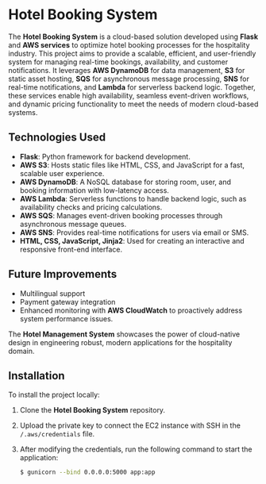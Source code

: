 # Hotel Booking System

The **Hotel Booking System** is a cloud-based solution developed using **Flask** and **AWS services** to optimize hotel booking processes for the hospitality industry. This project aims to provide a scalable, efficient, and user-friendly system for managing real-time bookings, availability, and customer notifications. It leverages **AWS DynamoDB** for data management, **S3** for static asset hosting, **SQS** for asynchronous message processing, **SNS** for real-time notifications, and **Lambda** for serverless backend logic. Together, these services enable high availability, seamless event-driven workflows, and dynamic pricing functionality to meet the needs of modern cloud-based systems.

## Technologies Used

- **Flask**: Python framework for backend development.
- **AWS S3**: Hosts static files like HTML, CSS, and JavaScript for a fast, scalable user experience.
- **AWS DynamoDB**: A NoSQL database for storing room, user, and booking information with low-latency access.
- **AWS Lambda**: Serverless functions to handle backend logic, such as availability checks and pricing calculations.
- **AWS SQS**: Manages event-driven booking processes through asynchronous message queues.
- **AWS SNS**: Provides real-time notifications for users via email or SMS.
- **HTML, CSS, JavaScript, Jinja2**: Used for creating an interactive and responsive front-end interface.

## Future Improvements

- Multilingual support
- Payment gateway integration
- Enhanced monitoring with **AWS CloudWatch** to proactively address system performance issues.

The **Hotel Management System** showcases the power of cloud-native design in engineering robust, modern applications for the hospitality domain.

## Installation

To install the project locally:

1. Clone the **Hotel Booking System** repository.
2. Upload the private key to connect the EC2 instance with SSH in the `/.aws/credentials` file.
3. After modifying the credentials, run the following command to start the application:

   ```bash
   $ gunicorn --bind 0.0.0.0:5000 app:app
